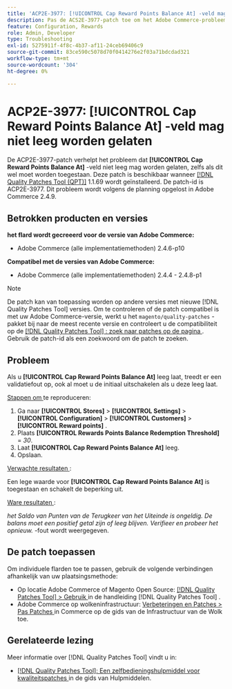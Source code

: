 ```yaml
---
title: 'ACP2E-3977: [!UICONTROL Cap Reward Points Balance At] -veld mag niet leeg worden gelaten'
description: Pas de ACS2E-3977-patch toe om het Adobe Commerce-probleem op te lossen waarbij het veld **[!UICONTROL Cap Reward Points Balance At]*** niet leeg kon worden gelaten wanneer het veld **[!UICONTROL Rewards Points Balance Redemption Threshold]*** was ingesteld, wat een validatiefout veroorzaakte.
feature: Configuration, Rewards
role: Admin, Developer
type: Troubleshooting
exl-id: 5275911f-4f8c-4b37-af11-24ceb69406c9
source-git-commit: 83ce590c5078d70f0414276e2f03a71bdcdad321
workflow-type: tm+mt
source-wordcount: '304'
ht-degree: 0%

---
```


# ACP2E-3977: **[!UICONTROL Cap Reward Points Balance At]** -veld mag niet leeg worden gelaten

De ACP2E-3977-patch verhelpt het probleem dat **[!UICONTROL Cap Reward Points Balance At]** -veld niet leeg mag worden gelaten, zelfs als dit wel moet worden toegestaan. Deze patch is beschikbaar wanneer [[!DNL Quality Patches Tool (QPT)]](/help/tools/quality-patches-tool/quality-patches-tool-to-self-serve-quality-patches.md) 1.1.69 wordt geïnstalleerd. De patch-id is ACP2E-3977. Dit probleem wordt volgens de planning opgelost in Adobe Commerce 2.4.9.

## Betrokken producten en versies

**het flard wordt gecreeerd voor de versie van Adobe Commerce:**

* Adobe Commerce (alle implementatiemethoden) 2.4.6-p10

**Compatibel met de versies van Adobe Commerce:**

* Adobe Commerce (alle implementatiemethoden) 2.4.4 - 2.4.8-p1

>[!NOTE]
>
>De patch kan van toepassing worden op andere versies met nieuwe [!DNL Quality Patches Tool] versies. Om te controleren of de patch compatibel is met uw Adobe Commerce-versie, werkt u het `magento/quality-patches` -pakket bij naar de meest recente versie en controleert u de compatibiliteit op de [[!DNL Quality Patches Tool] : zoek naar patches op de pagina ](https://experienceleague.adobe.com/tools/commerce-quality-patches/index.html) . Gebruik de patch-id als een zoekwoord om de patch te zoeken.

## Probleem

Als u **[!UICONTROL Cap Reward Points Balance At]** leeg laat, treedt er een validatiefout op, ook al moet u de initiaal uitschakelen als u deze leeg laat.

<u> Stappen om </u> te reproduceren:

1. Ga naar **[!UICONTROL Stores]** > **[!UICONTROL Settings]** > **[!UICONTROL Configuration]** > **[!UICONTROL Customers]** > **[!UICONTROL Reward points]** .
1. Plaats **[!UICONTROL Rewards Points Balance Redemption Threshold]** = *30*.
1. Laat **[!UICONTROL Cap Reward Points Balance At]** leeg.
1. Opslaan.

<u> Verwachte resultaten </u>:

Een lege waarde voor **[!UICONTROL Cap Reward Points Balance At]** is toegestaan en schakelt de beperking uit.

<u> Ware resultaten </u>:

*het Saldo van Punten van de Terugkeer van het Uiteinde is ongeldig. De balans moet een positief getal zijn of leeg blijven. Verifieer en probeer het opnieuw.* -fout wordt weergegeven.

## De patch toepassen

Om individuele flarden toe te passen, gebruik de volgende verbindingen afhankelijk van uw plaatsingsmethode:

* Op locatie Adobe Commerce of Magento Open Source: [[!DNL Quality Patches Tool] > Gebruik ](/help/tools/quality-patches-tool/usage.md) in de handleiding [!DNL Quality Patches Tool] .
* Adobe Commerce op wolkeninfrastructuur: [ Verbeteringen en Patches > Pas Patches ](https://experienceleague.adobe.com/docs/commerce-cloud-service/user-guide/develop/upgrade/apply-patches.html) in Commerce op de gids van de Infrastructuur van de Wolk toe.

## Gerelateerde lezing

Meer informatie over [!DNL Quality Patches Tool] vindt u in:

* [[!DNL Quality Patches Tool]: Een zelfbedieningshulpmiddel voor kwaliteitspatches ](/help/tools/quality-patches-tool/quality-patches-tool-to-self-serve-quality-patches.md) in de gids van Hulpmiddelen.
